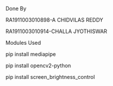 Done By

RA1911003010898-A CHIDVILAS REDDY

RA1911003010914-CHALLA JYOTHISWAR


Modules Used

pip install mediapipe

pip install opencv2-python

pip install screen_brightness_control
